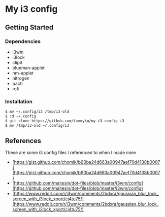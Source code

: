 # My i3 config

## Getting Started

### Dependencies

- i3wm
- i3lock
- clipit
- blueman-applet
- nm-applet
- nitrogen
- pactl
- rofi

### Installation

~~~ bash
$ mv ~/.config/i3 /tmp/i3-old
$ cd ~/.config
$ git clone https://github.com/tommyku/my-i3-config i3
$ mv /tmp/i3-old ~/.config/i3
~~~

## References

These are some i3 config files I referenced to when I made mine

- [https://gist.github.com/chomik/b90ba24d663a00947aef70d4138b0007](https://gist.github.com/chomik/b90ba24d663a00947aef70d4138b0007)
- [https://github.com/maitesin/dot-files/blob/master/i3wm/config](https://github.com/maitesin/dot-files/blob/master/i3wm/config)
- [https://www.reddit.com/r/i3wm/comments/2bdxra/gaussian_blur_lock_screen_with_i3lock_xport/cj4tu75/](https://www.reddit.com/r/i3wm/comments/2bdxra/gaussian_blur_lock_screen_with_i3lock_xport/cj4tu75/)
